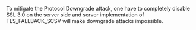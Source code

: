 
To mitigate the Protocol Downgrade attack, one have to completely
disable SSL 3.0 on the server side and server implementation of
TLS_FALLBACK_SCSV will make downgrade attacks impossible.
